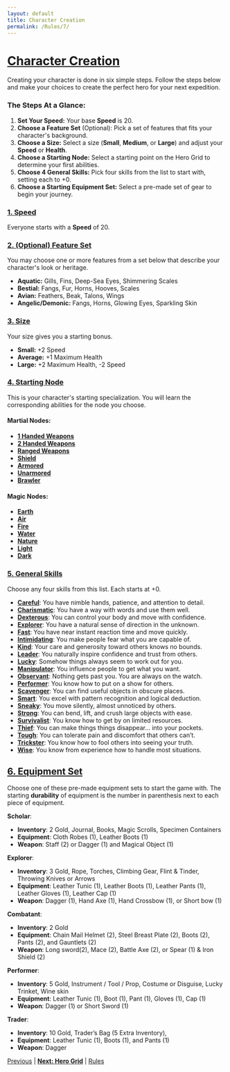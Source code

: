 ```yaml
---
layout: default
title: Character Creation
permalink: /Rules/7/
---
```

# [Character Creation](#character-creation)

Creating your character is done in six simple steps. Follow the steps below and make your choices to create the perfect hero for your next expedition.

### The Steps At a Glance:

1. **Set Your Speed:** Your base **Speed** is 20.
2. **Choose a Feature Set** (Optional): Pick a set of features that fits your character's background.
3. **Choose a Size:** Select a size (**Small**, **Medium**, or **Large**) and adjust your **Speed** or **Health**.
4. **Choose a Starting Node:** Select a starting point on the Hero Grid to determine your first abilities.
5. **Choose 4 General Skills:** Pick four skills from the list to start with, setting each to +0.
6. **Choose a Starting Equipment Set:** Select a pre-made set of gear to begin your journey.

### [1. Speed](#feature-sets)
Everyone starts with a **Speed** of 20.
  
### [2. (Optional) Feature Set](#feature-set)
You may choose one or more features from a set below that describe your character's look or heritage.
- **Aquatic:** Gills, Fins, Deep-Sea Eyes, Shimmering Scales
- **Bestial:** Fangs, Fur, Horns, Hooves, Scales
- **Avian:** Feathers, Beak, Talons, Wings
- **Angelic/Demonic:** Fangs, Horns, Glowing Eyes, Sparkling Skin
  
### [3. Size](#size)
Your size gives you a starting bonus.
- **Small:** +2 Speed
- **Average:** +1 Maximum Health
- **Large:** +2 Maximum Health, -2 Speed
  
### [4. Starting Node](#startingNode)
This is your character's starting specialization. You will learn the corresponding abilities for the node you choose.

#### Martial Nodes:
- **[1 Handed Weapons]({{site.baseurl}}/PlayerResources/Abilities/1HandedWeapons/#1-Handed-Weapons)**
- **[2 Handed Weapons]({{site.baseurl}}/PlayerResources/Abilities/2HandedWeapons/#2-Handed-Weapons)**
- **[Ranged Weapons]({{site.baseurl}}/PlayerResources/Abilities/RangedWeapons/#Ranged-Weapons)**
- **[Shield]({{site.baseurl}}/PlayerResources/Abilities/Shield/#Shield)**
- **[Armored]({{site.baseurl}}/PlayerResources/Abilities/Armored/#Armored)**
- **[Unarmored]({{site.baseurl}}/PlayerResources/Abilities/Unarmored/#Unarmored)**
- **[Brawler]({{site.baseurl}}/PlayerResources/Abilities/Brawler/#Brawler)**

#### Magic Nodes:
- **[Earth]({{site.baseurl}}/PlayerResources/Abilities/Earth/#Earth)**
- **[Air]({{site.baseurl}}/PlayerResources/Abilities/Air/#Air)**
- **[Fire]({{site.baseurl}}/PlayerResources/Abilities/Fire/#Fire)**
- **[Water]({{site.baseurl}}/PlayerResources/Abilities/Water/#Water)**
- **[Nature]({{site.baseurl}}/PlayerResources/Abilities/Nature/#Nature)**
- **[Light]({{site.baseurl}}/PlayerResources/Abilities/Light/#Light)**
- **[Dark]({{site.baseurl}}/PlayerResources/Abilities/Dark/#Dark)**

### [5. General Skills](#generalskills)
Choose any four skills from this list. Each starts at +0.
- **[Careful]({{site.baseurl}}/PlayerResources/Skills/Careful/#Careful)**: You have nimble hands, patience, and attention to detail.
- **[Charismatic]({{site.baseurl}}/PlayerResources/Skills/Charismatic/#Charismatic)**: You have a way with words and use them well.
- **[Dexterous]({{site.baseurl}}/PlayerResources/Skills/Dexterous/#Dexterous)**: You can control your body and move with confidence.
- **[Explorer]({{site.baseurl}}/PlayerResources/Skills/Explorer/#Explorer)**: You have a natural sense of direction in the unknown.
- **[Fast]({{site.baseurl}}/PlayerResources/Skills/Fast/#Fast)**: You have near instant reaction time and move quickly.
- **[Intimidating]({{site.baseurl}}/PlayerResources/Skills/Intimidating/#Intimidating)**: You make people fear what you are capable of.
- **[Kind]({{site.baseurl}}/PlayerResources/Skills/Kind/#Kind)**: Your care and generosity toward others knows no bounds.
- **[Leader]({{site.baseurl}}/PlayerResources/Skills/Leader/#Leader)**: You naturally inspire confidence and trust from others.
- **[Lucky]({{site.baseurl}}/PlayerResources/Skills/Lucky/#Lucky)**: Somehow things always seem to work out for you.
- **[Manipulator]({{site.baseurl}}/PlayerResources/Skills/Manipulator/#Manipulator)**: You influence people to get what you want.
- **[Observant]({{site.baseurl}}/PlayerResources/Skills/Observant/#Observant)**: Nothing gets past you. You are always on the watch.
- **[Performer]({{site.baseurl}}/PlayerResources/Skills/Performer/#Performer)**: You know how to put on a show for others.
- **[Scavenger]({{site.baseurl}}/PlayerResources/Skills/Scavenger/#Scavenger)**: You can find useful objects in obscure places.
- **[Smart]({{site.baseurl}}/PlayerResources/Skills/Smart/#Smart)**: You excel with pattern recognition and logical deduction.
- **[Sneaky]({{site.baseurl}}/PlayerResources/Skills/Sneaky/#Sneaky)**: You move silently, almost unnoticed by others.
- **[Strong]({{site.baseurl}}/PlayerResources/Skills/Strong/#Strong)**: You can bend, lift, and crush large objects with ease.
- **[Survivalist]({{site.baseurl}}/PlayerResources/Skills/Survivalist/#Survivalist)**: You know how to get by on limited resources.
- **[Thief]({{site.baseurl}}/PlayerResources/Skills/Thief/#Thief)**: You can make things things disappear… into your pockets.
- **[Tough]({{site.baseurl}}/PlayerResources/Skills/Tough/#Tough)**: You can tolerate pain and discomfort that others can’t.
- **[Trickster]({{site.baseurl}}/PlayerResources/Skills/Trickster/#Trickster)**: You know how to fool others into seeing your truth.
- **[Wise]({{site.baseurl}}/PlayerResources/Skills/Wise/#Wise)**: You know from experience how to handle most situations.

## [6. Equipment Set](#equipment-set)
Choose one of these pre-made equipment sets to start the game with. The starting **durability** of equipment is the number in parenthesis next to each piece of equipment.

**Scholar**:
- **Inventory**: 2 Gold, Journal, Books, Magic Scrolls, Specimen Containers
- **Equipment**: Cloth Robes (1), Leather Boots (1)
- **Weapon**: Staff (2) or Dagger (1) and Magical Object (1)

**Explorer**: 
- **Inventory**: 3 Gold, Rope, Torches, Climbing Gear, Flint & Tinder, Throwing Knives or Arrows
- **Equipment**: Leather Tunic (1), Leather Boots (1), Leather Pants (1), Leather Gloves (1), Leather Cap (1)
- **Weapon**: Dagger (1), Hand Axe (1), Hand Crossbow (1), or Short bow (1)

**Combatant**: 
- **Inventory**: 2 Gold
- **Equipment**: Chain Mail Helmet (2), Steel Breast Plate (2), Boots (2), Pants (2), and Gauntlets (2)
- **Weapon**: Long sword(2), Mace (2), Battle Axe (2), or Spear (1) & Iron Shield (2)

**Performer**: 
- **Inventory**: 5 Gold, Instrument / Tool / Prop, Costume or Disguise, Lucky Trinket, Wine skin
- **Equipment**: Leather Tunic (1), Boot (1), Pant (1), Gloves (1), Cap (1)
- **Weapon**: Dagger (1) or Short Sword (1)

**Trader**: 
- **Inventory**: 10 Gold, Trader’s Bag (5 Extra Inventory), 
- **Equipment**: Leather Tunic (1), Boots (1), and Pants (1)
- **Weapon**: Dagger

[Previous]({{site.baseurl}}/Rules/6/#downtime) | **[Next: Hero Grid]({{site.baseurl}}/Rules/8/)** | [Rules]({{site.baseurl}}/Rules/Index/#rules)